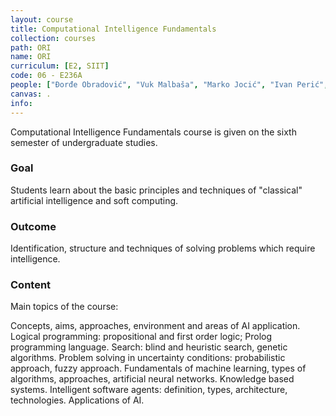```yaml
---
layout: course
title: Computational Intelligence Fundamentals
collection: courses
path: ORI
name: ORI
curriculum: [E2, SIIT]
code: 06 - E236A
people: ["Đorđe Obradović", "Vuk Malbaša", "Marko Jocić", "Ivan Perić", "Miroslav Kondić", "Stefan Anđelić", "Dragan Vidaković"]
canvas: .
info:
---
```



Computational Intelligence Fundamentals course is given on the sixth semester of undergraduate studies.

### Goal 

Students learn about the basic principles and techniques of "classical" artificial intelligence and soft computing. 

### Outcome 

Identification, structure and techniques of solving problems which require intelligence.

### Content 

Main topics of the course:

Concepts, aims, approaches, environment and areas of AI application. Logical programming: propositional and first order logic; Prolog programming language. Search: blind and heuristic search, genetic algorithms. Problem solving in uncertainty conditions: probabilistic approach, fuzzy approach. Fundamentals of machine learning, types of algorithms, approaches, artificial neural networks. Knowledge based systems. Intelligent software agents: definition, types, architecture, technologies. Applications of AI.